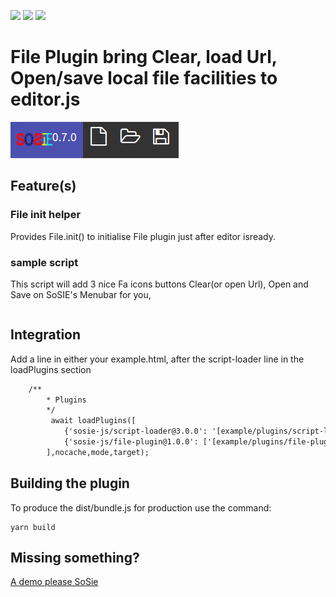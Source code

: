 ![](https://badgen.net/badge/SoS正/0.7.0/f2a) ![](https://badgen.net/badge/editor.js/v2.1.8/blue) ![](https://badgen.net/badge/plugin/v1.0.0/orange) 

# File Plugin bring Clear, load Url, Open/save local file facilities to editor.js

![](file-panel.png)

## Feature(s)

### File init helper

Provides File.init() to initialise File plugin just after editor isready.

### sample script

This script will add 3 nice Fa icons buttons Clear(or open Url), Open and Save on SoSIE's Menubar for you,

```js

```
## Integration

Add a line in  either your example.html, after the script-loader line in the loadPlugins section

```html
	/**
        * Plugins
        */
         await loadPlugins([
            {'sosie-js/script-loader@3.0.0': '[example/plugins/script-loader](https://github.com/sosie-js/script-loader)'}, //virtual , already loaded we keep a version trace here
            {'sosie-js/file-plugin@1.0.0': ['[example/plugins/file-plugin](https://github.com/sosie-js/file-plugin)',['dist/bundle.js','dist/sample.js']]},
        ],nocache,mode,target);
```

## Building the plugin

To produce the dist/bundle.js for production use the command: 

```shell
yarn build
```

## Missing something?

[A demo please SoSie](http://sosie.sos-productions.com/)
